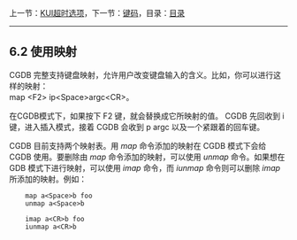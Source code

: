上一节：[KUI超时选项](<6.1.md>)，下一节：[键码](<6.3.md>)，目录：[目录](<contents.md>)

----------

6.2 使用映射
--------------

CGDB 完整支持键盘映射，允许用户改变键盘输入的含义。比如，你可以进行这样的映射：<br>map &lt;F2&gt; ip&lt;Space&gt;argc&lt;CR&gt;。

在CGDB模式下，如果按下 F2 键，就会替换成它所映射的值。 CGDB 先回收到 i 键，进入插入模式，接着 CGDB 会收到 p argc 以及一个紧跟着的回车键。

CGDB 目前支持两个映射表。用 *map* 命令添加的映射在 CGDB 模式下会给 CGDB 使用。要删除由 *map* 命令添加的映射，可以使用 *unmap* 命令。如果想在 GDB 模式下进行映射，可以使用 *imap* 命令，而 *iunmap* 命令则可以删除 *imap* 所添加的映射。例如：

```VimL
    map a<Space>b foo
    unmap a<Space>b

    imap a<CR>b foo
    iunmap a<CR>b
```

